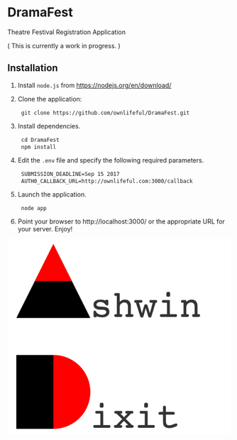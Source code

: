 # DramaFest

Theatre Festival Registration Application

( This is currently a work in progress. )

## Installation

1. Install `node.js` from https://nodejs.org/en/download/

2. Clone the application:

        git clone https://github.com/ownlifeful/DramaFest.git

3. Install dependencies.

        cd DramaFest
        npm install


4. Edit the `.env` file and specify the following required parameters.

        SUBMISSION_DEADLINE=Sep 15 2017
        AUTH0_CALLBACK_URL=http://ownlifeful.com:3000/callback


5. Launch the application.

        node app

6. Point your browser to http://localhost:3000/ or the appropriate URL for your server. Enjoy!

![Ashwin Dixit](/public/assets/images/Ashwin_Dixit.png)
